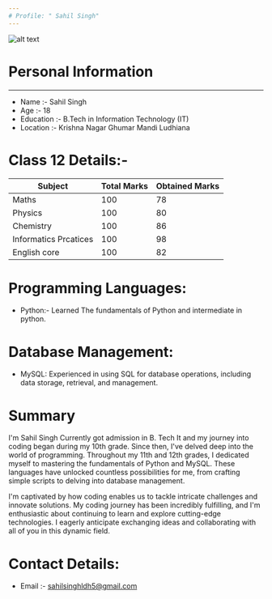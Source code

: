 ```yaml
---
# Profile: " Sahil Singh"
---
```

![alt text](https://github.com/user-attachments/assets/863e8413-1f71-4443-99e3-6945183e5b1c)


# Personal Information 

---
- Name :- Sahil Singh
- Age :- 18
- Education :- B.Tech in Information Technology (IT)
- Location :- Krishna Nagar Ghumar Mandi Ludhiana

# Class 12 Details:-
| Subject | Total Marks | Obtained Marks |
| ------- | ----- | ------ |
|Maths  |	100  |	78  |
|Physics |	100 |	80  |
|Chemistry |100 |	86 |
|Informatics  Prcatices |	100	| 98 |
|English core |	100	| 82 |

# Programming Languages:
- Python:- Learned The fundamentals of Python and intermediate in python.

# Database Management:
- MySQL: Experienced in using SQL for database operations, including data storage, retrieval, and management.
  
# Summary
I'm Sahil Singh Currently got admission in B. Tech It and my journey into coding began during my 10th grade. Since then, I've delved deep into the world of programming. Throughout my 11th and 12th grades, I dedicated myself to mastering the fundamentals of Python and MySQL. These languages have unlocked countless possibilities for me, from crafting simple scripts to delving into database management.

I'm captivated by how coding enables us to tackle intricate challenges and innovate solutions. My coding journey has been incredibly fulfilling, and I'm enthusiastic about continuing to learn and explore cutting-edge technologies. I eagerly anticipate exchanging ideas and collaborating with all of you in this dynamic field.

# Contact Details:
- Email :- sahilsinghldh5@gmail.com
  

